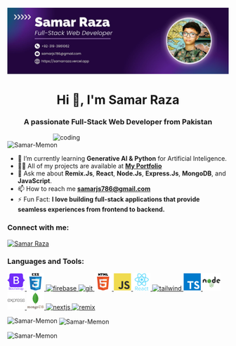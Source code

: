 ![logo](https://github.com/Samar-Memon/Samar-Memon/blob/main/Samar%20Raza.jpg)
<h1 align="center">Hi 👋, I'm Samar Raza</h1>
<h3 align="center">A passionate Full-Stack Web Developer from Pakistan</h3>

<img align="right" alt="coding" width="400px" src="https://camo.githubusercontent.com/2eedf25c65a9269ed2097998da5fded175a37ee0997c3d2c83dfde65eb6d88a4/68747470733a2f2f6d656469612e74656e6f722e636f6d2f4e4f594633663832625f6741414141432f70726f6772616d6d65722e676966">

<p align="left"> <img src="https://komarev.com/ghpvc/?username=Samar-Memon&label=Profile%20views&color=0e75b6&style=flat" alt="Samar-Memon" /> </p>

- 🌱 I’m currently learning **Generative AI & Python** for Artificial Inteligence.
- 👨‍💻 All of my projects are available at [**My Portfolio**](https://samarraza.vercel.app)
- 💬 Ask me about **Remix.Js**, **React**, **Node.Js**, **Express.Js**, **MongoDB**, and **JavaScript**.
- 📫 How to reach me **samarjs786@gmail.com**
- ⚡ Fun Fact: **I love building full-stack applications that provide seamless experiences from frontend to backend.**

<h3 align="left">Connect with me:</h3>
<p align="left">
<a href="https://www.linkedin.com/in/samar-raza-88436832b" target="blank"><img align="center" src="https://raw.githubusercontent.com/rahuldkjain/github-profile-readme-generator/master/src/images/icons/Social/linked-in-alt.svg" alt="Samar Raza" height="30" width="40" /></a>
</p>

<h3 align="left">Languages and Tools:</h3>
<p align="left"> 
  <a href="https://getbootstrap.com" target="_blank" rel="noreferrer"> <img src="https://raw.githubusercontent.com/devicons/devicon/master/icons/bootstrap/bootstrap-plain-wordmark.svg" alt="bootstrap" width="40" height="40"/> </a>
  <a href="https://www.w3schools.com/css/" target="_blank" rel="noreferrer"> <img src="https://raw.githubusercontent.com/devicons/devicon/master/icons/css3/css3-original-wordmark.svg" alt="css3" width="40" height="40"/> </a>
  <a href="https://firebase.google.com/" target="_blank" rel="noreferrer"> <img src="https://www.vectorlogo.zone/logos/firebase/firebase-icon.svg" alt="firebase" width="40" height="40"/> </a>
  <a href="https://git-scm.com/" target="_blank" rel="noreferrer"> <img src="https://www.vectorlogo.zone/logos/git-scm/git-scm-icon.svg" alt="git" width="40" height="40"/> </a>
  <a href="https://www.w3.org/html/" target="_blank" rel="noreferrer"> <img src="https://raw.githubusercontent.com/devicons/devicon/master/icons/html5/html5-original-wordmark.svg" alt="html5" width="40" height="40"/> </a>
  <a href="https://developer.mozilla.org/en-US/docs/Web/JavaScript" target="_blank" rel="noreferrer"> <img src="https://raw.githubusercontent.com/devicons/devicon/master/icons/javascript/javascript-original.svg" alt="javascript" width="40" height="40"/> </a>
  <a href="https://reactjs.org/" target="_blank" rel="noreferrer"> <img src="https://raw.githubusercontent.com/devicons/devicon/master/icons/react/react-original-wordmark.svg" alt="react" width="40" height="40"/> </a>
  <a href="https://tailwindcss.com/" target="_blank" rel="noreferrer"> <img src="https://www.vectorlogo.zone/logos/tailwindcss/tailwindcss-icon.svg" alt="tailwind" width="40" height="40"/> </a>
  <a href="https://www.typescriptlang.org/" target="_blank" rel="noreferrer"> <img src="https://raw.githubusercontent.com/devicons/devicon/master/icons/typescript/typescript-original.svg" alt="typescript" width="40" height="40"/> </a>
  <a href="https://nodejs.org/" target="_blank" rel="noreferrer"> <img src="https://raw.githubusercontent.com/devicons/devicon/master/icons/nodejs/nodejs-original-wordmark.svg" alt="nodejs" width="40" height="40"/> </a>
  <a href="https://expressjs.com/" target="_blank" rel="noreferrer"> <img src="https://raw.githubusercontent.com/devicons/devicon/master/icons/express/express-original-wordmark.svg" alt="express" width="40" height="40"/> </a>
  <a href="https://www.mongodb.com/" target="_blank" rel="noreferrer"> <img src="https://raw.githubusercontent.com/devicons/devicon/master/icons/mongodb/mongodb-original-wordmark.svg" alt="mongodb" width="40" height="40"/> </a>
  <!-- Next.js and Remix.js icons -->
  <a href="https://nextjs.org/" target="_blank" rel="noreferrer"> <img src="https://cdn3.iconfinder.com/data/icons/teenyicons-solid-vol-2/15/nextjs-64.png" alt="nextjs" width="40" height="40"/> </a>
  <a href="https://remix.run/" target="_blank" rel="noreferrer"> <img src="" alt="remix" width="40" height="40"/> </a>
</p>


<p><img align="left" src="https://github-readme-stats.vercel.app/api/top-langs?username=Samar-Memon&show_icons=true&locale=en&layout=compact" alt="Samar-Memon" /></p>

<p>&nbsp;<img align="center" src="https://github-readme-stats.vercel.app/api?username=Samar-Memon&show_icons=true&locale=en" alt="Samar-Memon" /></p>

<p><img align="center" src="https://github-readme-streak-stats.herokuapp.com/?user=Samar-Memon&" alt="Samar-Memon" /></p>
